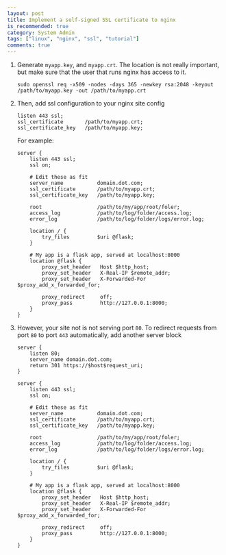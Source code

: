 ```yaml
---
layout: post
title: Implement a self-signed SSL certificate to nginx
is_recommended: true
category: System Admin
tags: ["linux", "nginx", "ssl", "tutorial"]
comments: true
---
```


1. Generate `myapp.key`, and `myapp.crt`. The location is not really important, but make sure that the user that runs nginx has access to it.

    ```
    sudo openssl req -x509 -nodes -days 365 -newkey rsa:2048 -keyout /path/to/myapp.key -out /path/to/myapp.crt
    ```

2. Then, add ssl configuration to your nginx site config

    ``` nginx
    listen 443 ssl;
    ssl_certificate       /path/to/myapp.crt;
    ssl_certificate_key   /path/to/myapp.key;
    ```

    For example:

    ``` nginx
    server {
        listen 443 ssl;
        ssl on;

        # Edit these as fit
        server_name           domain.dot.com;
        ssl_certificate       /path/to/myapp.crt;
        ssl_certificate_key   /path/to/myapp.key;

        root                  /path/to/my/app/root/foler;
        access_log            /path/to/log/folder/access.log;
        error_log             /path/to/log/folder/logs/error.log;

        location / {
            try_files         $uri @flask;
        }

        # My app is a flask app, served at localhost:8000
        location @flask {
            proxy_set_header   Host $http_host;
            proxy_set_header   X-Real-IP $remote_addr;
            proxy_set_header   X-Forwarded-For $proxy_add_x_forwarded_for;

            proxy_redirect     off;
            proxy_pass         http://127.0.0.1:8000;
        }
    }
    ```

3. However, your site not is not serving port `80`. To redirect requests from port `80` to port `443` automatically, add another server block

    ``` nginx
    server {
        listen 80;
        server_name domain.dot.com;
        return 301 https://$host$request_uri;
    }

    server {
        listen 443 ssl;
        ssl on;

        # Edit these as fit
        server_name           domain.dot.com;
        ssl_certificate       /path/to/myapp.crt;
        ssl_certificate_key   /path/to/myapp.key;

        root                  /path/to/my/app/root/foler;
        access_log            /path/to/log/folder/access.log;
        error_log             /path/to/log/folder/logs/error.log;

        location / {
            try_files         $uri @flask;
        }

        # My app is a flask app, served at localhost:8000
        location @flask {
            proxy_set_header   Host $http_host;
            proxy_set_header   X-Real-IP $remote_addr;
            proxy_set_header   X-Forwarded-For $proxy_add_x_forwarded_for;

            proxy_redirect     off;
            proxy_pass         http://127.0.0.1:8000;
        }
    }
    ```

